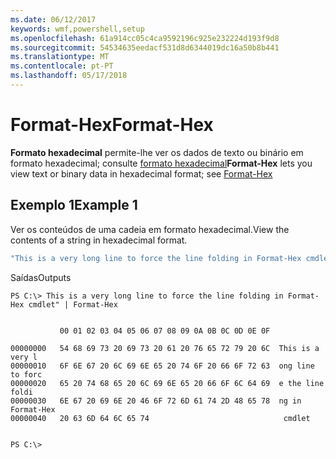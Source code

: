 ```yaml
---
ms.date: 06/12/2017
keywords: wmf,powershell,setup
ms.openlocfilehash: 61a914cc05c4ca9592196c925e232224d193f9d8
ms.sourcegitcommit: 54534635eedacf531d8d6344019dc16a50b8b441
ms.translationtype: MT
ms.contentlocale: pt-PT
ms.lasthandoff: 05/17/2018
---
```

# <a name="format-hex"></a><span data-ttu-id="43453-102">Format-Hex</span><span class="sxs-lookup"><span data-stu-id="43453-102">Format-Hex</span></span>
<span data-ttu-id="43453-103">**Formato hexadecimal** permite-lhe ver os dados de texto ou binário em formato hexadecimal; consulte [formato hexadecimal](https://msdn.microsoft.com/powershell/reference/5.1/microsoft.powershell.utility/format-hex)</span><span class="sxs-lookup"><span data-stu-id="43453-103">**Format-Hex** lets you view text or binary data in hexadecimal format; see [Format-Hex](https://msdn.microsoft.com/powershell/reference/5.1/microsoft.powershell.utility/format-hex)</span></span>

## <a name="example-1"></a><span data-ttu-id="43453-104">Exemplo 1</span><span class="sxs-lookup"><span data-stu-id="43453-104">Example 1</span></span>
<span data-ttu-id="43453-105">Ver os conteúdos de uma cadeia em formato hexadecimal.</span><span class="sxs-lookup"><span data-stu-id="43453-105">View the contents of a string in hexadecimal format.</span></span>

```powershell
"This is a very long line to force the line folding in Format-Hex cmdlet" | Format-Hex
```

<span data-ttu-id="43453-106">Saídas</span><span class="sxs-lookup"><span data-stu-id="43453-106">Outputs</span></span>
```
PS C:\> This is a very long line to force the line folding in Format-Hex cmdlet" | Format-Hex


           00 01 02 03 04 05 06 07 08 09 0A 0B 0C 0D 0E 0F

00000000   54 68 69 73 20 69 73 20 61 20 76 65 72 79 20 6C  This is a very l
00000010   6F 6E 67 20 6C 69 6E 65 20 74 6F 20 66 6F 72 63  ong line to forc
00000020   65 20 74 68 65 20 6C 69 6E 65 20 66 6F 6C 64 69  e the line foldi
00000030   6E 67 20 69 6E 20 46 6F 72 6D 61 74 2D 48 65 78  ng in Format-Hex
00000040   20 63 6D 64 6C 65 74                              cmdlet


PS C:\>
```
